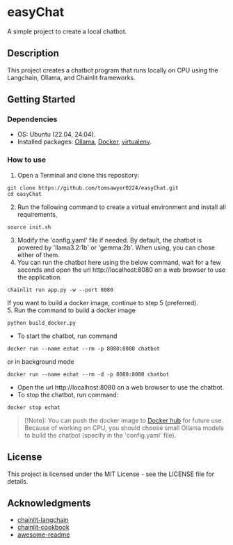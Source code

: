 # easyChat

A simple project to create a local chatbot.

## Description

This project creates a chatbot program that runs locally on CPU using the Langchain, Ollama, and Chainlit frameworks.

## Getting Started

### Dependencies

* OS: Ubuntu (22.04, 24.04).
* Installed packages: [Ollama](https://ollama.com/download/linux), [Docker](https://docs.docker.com/engine/install/ubuntu/), [virtualenv](https://virtualenv.pypa.io/en/latest/installation.html).

### How to use

1. Open a Terminal and clone this repository:

```
git clone https://github.com/tomsawyer0224/easyChat.git
cd easyChat
```
2. Run the following command to create a virtual environment and install all requirements,
```
source init.sh
```
3. Modify the 'config.yaml' file if needed. By default, the chatbot is powered by 'llama3.2:1b' or 'gemma:2b'. When using, you can chose either of them.
4. You can run the chatbot here using the below command, wait for a few seconds and open the url http://localhost:8080 on a web browser to use the application.
```
chainlit run app.py -w --port 8080
```
If you want to build a docker image, continue to step 5 (preferred).\
5. Run the command to build a docker image
```
python build_docker.py
```
* To start the chatbot, run command
```
docker run --name echat --rm -p 8080:8080 chatbot
```
or in background mode
```
docker run --name echat --rm -d -p 8080:8080 chatbot
```
* Open the url http://localhost:8080 on a web browser to use the chatbot.
* To stop the chatbot, run command:
```
docker stop echat
```
> [!Note]:
> You can push the docker image to [Docker hub](https://hub.docker.com/) for future use.
> Because of working on CPU, you should choose small Ollama models to build the chatbot (specify in the 'config.yaml' file).

## License

This project is licensed under the MIT License - see the LICENSE file for details.

## Acknowledgments
* [chainlit-langchain](https://docs.chainlit.io/integrations/langchain)
* [chainlit-cookbook](https://github.com/Chainlit/cookbook/tree/main/aws-ecs-deployment)
* [awesome-readme](https://github.com/matiassingers/awesome-readme)
